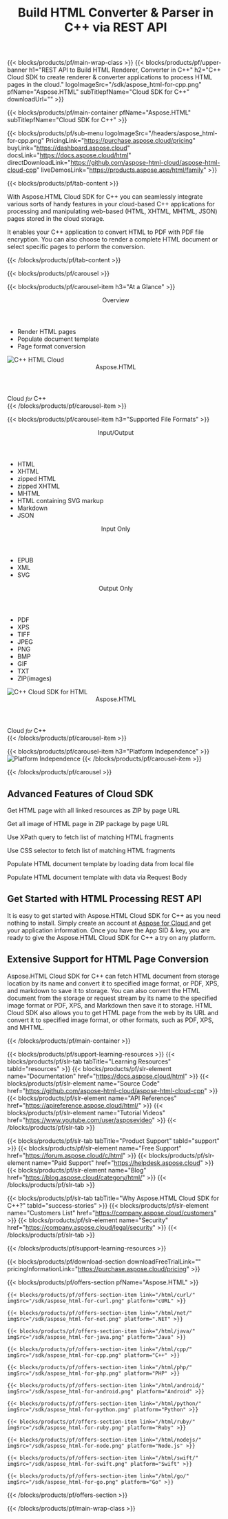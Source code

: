 ﻿---
title: Build HTML Converter & Parser in C++ via REST API 
description: C++ Cloud SDK to create reader & converter applications to process HTML pages in the cloud
weight: 30
url: /cpp
---

{{< blocks/products/pf/main-wrap-class >}}
{{< blocks/products/pf/upper-banner h1="REST API to Build HTML Renderer, Converter in C++" h2="C++ Cloud SDK to create renderer & converter applications to process HTML pages in the cloud." logoImageSrc="/sdk/aspose_html-for-cpp.png" pfName="Aspose.HTML" subTitlepfName="Cloud SDK for C++" downloadUrl="" >}}

{{< blocks/products/pf/main-container pfName="Aspose.HTML" subTitlepfName="Cloud SDK for C++" >}}

{{< blocks/products/pf/sub-menu logoImageSrc="/headers/aspose_html-for-cpp.png" PricingLink="https://purchase.aspose.cloud/pricing" buyLink="https://dashboard.aspose.cloud" docsLink="https://docs.aspose.cloud/html" directDownloadLink="https://github.com/aspose-html-cloud/aspose-html-cloud-cpp" liveDemosLink="https://products.aspose.app/html/family"  >}}

{{< blocks/products/pf/tab-content >}}
<p>With Aspose.HTML Cloud SDK for C++ you can seamlessly integrate various sorts of handy features in your cloud-based C++ applications for processing and manipulating web-based (HTML, XHTML, MHTML, JSON) pages stored in the cloud storage.</p>
<p>It enables your C++ application to convert HTML to PDF with PDF file encryption. You can also choose to render a complete HTML document or select specific pages to perform the conversion.</p>
{{< /blocks/products/pf/tab-content >}}

<!--Diagrams Start-->
{{< blocks/products/pf/carousel >}}

{{< blocks/products/pf/carousel-item h3="At a Glance"  >}}
<div class="diagram1 d1-cloud">
<div class="d1-row">
<div class="d1-col d1-left"> </div>
<!--/left-->
<div class="d1-col d1-right"><header><i class="fa fa-cogs"> </i>Overview</header>
<ul>
<li>Render HTML pages</li>
<li>Populate document template</li>
<li>Page format conversion</li>
</ul>
</div>
<!--/right--></div>
<!--/row-->
<div class="d1-logo"><img src="/sdk/aspose_html-for-cpp.png" alt="C++ HTML Cloud"><header>Aspose.HTML</header><footer>Cloud <small> <em>for </em> </small>C++</footer></div>
<!--/logo--></div>
<!--/diagram1-->
{{< /blocks/products/pf/carousel-item >}}

{{< blocks/products/pf/carousel-item h3="Supported File Formats" >}}
<div class="diagram1 d2  d1-cloud">
<div class="d1-row">
<div class="d1-col d1-left"><header><i class="fa fa-arrows-v "> </i> Input/Output</header>
<ul>
<li>HTML</li>
<li>XHTML</li>
<li>zipped HTML</li>
<li>zipped XHTML</li>
<li>MHTML</li>
<li>HTML containing SVG markup</li>
<li>Markdown</li>
<li>JSON</li>
</ul>
<header><i class="fa fa-arrows-v "> </i> Input Only</header>
<ul>
<li>EPUB</li>
<li>XML</li>
<li>SVG</li>
</ul>
</div>
<!--/left-->
<div class="d1-col d1-right"><header><i class="fa  fa-mail-forward"> </i> Output Only</header>
<ul>
<li>PDF</li>
<li>XPS</li>
<li>TIFF</li>
<li>JPEG</li>
<li>PNG</li>
<li>BMP</li>
<li>GIF</li>
<li>TXT</li>
<li>ZIP(images)</li>
</ul>
</div>
<!--/right--></div>
<!--/row-->
<div class="d1-logo"><img src="/sdk/aspose_html-for-cpp.png" alt="C++ Cloud SDK for HTML"><header>Aspose.HTML</header><footer>Cloud <small> <em>for </em> </small>C++</footer></div>
<!--/logo--></div>
<!--/diagram2-->
{{< /blocks/products/pf/carousel-item >}}


{{< blocks/products/pf/carousel-item h3="Platform Independence" >}}
<img title="Platform Independence" src="/supported-platform-min.png" alt="Platform Independence">
{{< /blocks/products/pf/carousel-item >}}

{{< /blocks/products/pf/carousel >}}
<!--Diagrams End-->

<!--Feature-section Start-->
<div class="container-fluid features-section bg-gray singleproduct">
 <a class="anchor" id="features" name="features">
 </a>
 <div class="row">
  <div class="container">
   <h2 class="pr-ft">
    Advanced Features of Cloud SDK
   </h2>
   <p>
   </p>
   <div class="col-lg-4">
    <em class="fa fa-file-code-o ico-blue fa-2x col-lg-2">
    </em>
    <p class="col-lg-10">
     Get HTML page with all linked resources as ZIP by page URL
    </p>
   </div>
   <div class="col-lg-4">
    <em class="fa fa-download ico-blue fa-2x col-lg-2">
    </em>
    <p class="col-lg-10">
     Get all image of HTML page in ZIP package by page URL
    </p>
   </div>
   <div class="col-lg-4">
    <em class="fa fa-code ico-blue fa-2x col-lg-2">
    </em>
    <p class="col-lg-10">
     Use XPath query to fetch list of matching HTML fragments
    </p>
   </div>
   <div class="col-lg-4">
    <em class="fa fa-file-image-o ico-blue fa-2x col-lg-2">
    </em>
    <p class="col-lg-10">
     Use CSS selector to fetch list of matching HTML fragments
    </p>
   </div>
   <div class="col-lg-4">
    <em class="fa fa-list-alt ico-blue fa-2x col-lg-2">
    </em>
    <p class="col-lg-10">
     Populate HTML document template by loading data from local file
    </p>
   </div>
   <div class="col-lg-4">
    <em class="fa fa-lock ico-blue fa-2x col-lg-2">
    </em>
    <p class="col-lg-10">
     Populate HTML document template with data via Request Body
    </p>
   </div>
   <div class="col-lg-12">
    <h2 class="h2title">
     Get Started with HTML Processing REST API
    </h2>
    <p>
     It is easy to get started with Aspose.HTML Cloud SDK for C++ as you need nothing to install. Simply create an account at
     <a href="https://dashboard.aspose.cloud/#/apps">
      Aspose for Cloud
     </a>
     and get your application information. Once you have the App SID &amp; key, you are ready to give the Aspose.HTML Cloud SDK for C++ a try on any platform.
    </p>
   </div>
   <div class="col-lg-12">
    <h2 class="h2title">
     Extensive Support for HTML Page Conversion
    </h2>
    <p>
     Aspose.HTML Cloud SDK for C++ can fetch HTML document from storage location by its name and convert it to specified image format, or PDF, XPS, and markdown to save it to storage. You can also convert the HTML document from the storage or request stream by its name to the specified image format or PDF, XPS, and Markdown then save it to storage. HTML Cloud SDK also allows you to get HTML page from the web by its URL and convert it to specified image format, or other formats, such as PDF, XPS, and MHTML.
    </p>
   </div>
  </div>
 </div>
</div>
<!--Feature-section End-->
{{< /blocks/products/pf/main-container >}}

{{< blocks/products/pf/support-learning-resources >}}
{{< blocks/products/pf/slr-tab tabTitle="Learning Resources" tabId="resources" >}}
{{< blocks/products/pf/slr-element name="Documentation" href="https://docs.aspose.cloud/html" >}}
{{< blocks/products/pf/slr-element name="Source Code" href="https://github.com/aspose-html-cloud/aspose-html-cloud-cpp" >}}
{{< blocks/products/pf/slr-element name="API References" href="https://apireference.aspose.cloud/html/" >}}
{{< blocks/products/pf/slr-element name="Tutorial Videos" href="https://www.youtube.com/user/asposevideo" >}}
{{< /blocks/products/pf/slr-tab >}}

{{< blocks/products/pf/slr-tab tabTitle="Product Support" tabId="support" >}}
{{< blocks/products/pf/slr-element name="Free Support" href="https://forum.aspose.cloud/c/html" >}}
{{< blocks/products/pf/slr-element name="Paid Support" href="https://helpdesk.aspose.cloud" >}}
{{< blocks/products/pf/slr-element name="Blog" href="https://blog.aspose.cloud/category/html/" >}}
{{< /blocks/products/pf/slr-tab >}}

{{< blocks/products/pf/slr-tab tabTitle="Why Aspose.HTML Cloud SDK for C++?" tabId="success-stories" >}}
{{< blocks/products/pf/slr-element name="Customers List" href="https://company.aspose.cloud/customers" >}}
{{< blocks/products/pf/slr-element name="Security" href="https://company.aspose.cloud/legal/security" >}}
{{< /blocks/products/pf/slr-tab >}}

{{< /blocks/products/pf/support-learning-resources >}}

{{< blocks/products/pf/download-section downloadFreeTrialLink="" pricingInformationLink="https://purchase.aspose.cloud/pricing" >}}

{{< blocks/products/pf/offers-section pfName="Aspose.HTML" >}}

    {{< blocks/products/pf/offers-section-item link="/html/curl/" imgSrc="/sdk/aspose_html-for-curl.png" platform="cURL" >}}
	
    {{< blocks/products/pf/offers-section-item link="/html/net/" imgSrc="/sdk/aspose_html-for-net.png" platform=".NET" >}}
	
    {{< blocks/products/pf/offers-section-item link="/html/java/" imgSrc="/sdk/aspose_html-for-java.png" platform="Java" >}}
	
	{{< blocks/products/pf/offers-section-item link="/html/cpp/" imgSrc="/sdk/aspose_html-for-cpp.png" platform="C++" >}}
	
    {{< blocks/products/pf/offers-section-item link="/html/php/" imgSrc="/sdk/aspose_html-for-php.png" platform="PHP" >}}
	
	{{< blocks/products/pf/offers-section-item link="/html/android/" imgSrc="/sdk/aspose_html-for-android.png" platform="Android" >}}
	
    {{< blocks/products/pf/offers-section-item link="/html/python/" imgSrc="/sdk/aspose_html-for-python.png" platform="Python" >}}
	
    {{< blocks/products/pf/offers-section-item link="/html/ruby/" imgSrc="/sdk/aspose_html-for-ruby.png" platform="Ruby" >}}
	
    {{< blocks/products/pf/offers-section-item link="/html/nodejs/" imgSrc="/sdk/aspose_html-for-node.png" platform="Node.js" >}}
	
	{{< blocks/products/pf/offers-section-item link="/html/swift/" imgSrc="/sdk/aspose_html-for-swift.png" platform="Swift" >}}
	
	{{< blocks/products/pf/offers-section-item link="/html/go/" imgSrc="/sdk/aspose_html-for-go.png" platform="Go" >}}
{{< /blocks/products/pf/offers-section >}}

{{< /blocks/products/pf/main-wrap-class >}}

